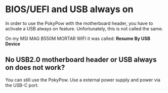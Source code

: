 # BIOS/UEFI and USB always on

In order to use the PokyPow with the motherboard header, you have to activate a USB always on feature.
Unfortunately, this is not called the same.

On my MSI MAG B550M MORTAR WIFI it was called: **Resume By USB Device**

## No USB2.0 motherboard header or USB always on does not work?

You can still use the PokyPow.
Use a external power supply and power via the USB-C port.
